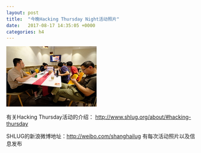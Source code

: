 ```yaml
---
layout: post
title:  "今晚Hacking Thursday Night活动照片"
date:   2017-08-17 14:35:05 +0000
categories: h4
---
```


[<img src='https://raw.githubusercontent.com/shanghailug/res2017/master/h817.h4/h817_2043_0900+08.240x160.jpg'>](https://raw.githubusercontent.com/shanghailug/res2017/master/h817.h4/h817_2043_0900+08.JPG)

有关Hacking Thursday活动的介绍：
http://www.shlug.org/about/#hacking-thursday

SHLUG的新浪微博地址：http://weibo.com/shanghailug 有每次活动照片以及信息发布


